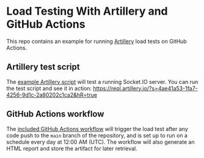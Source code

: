 # Load Testing With Artillery and GitHub Actions

This repo contains an example for running [Artillery](https://artillery.io/) load tests on GitHub Actions.

## Artillery test script

The [example Artillery script](tests/performance/socket-io.yml) will test a running Socket.IO server. You can run the test script and see it in action: https://repl.artillery.io/?s=4ae41a53-1fa7-4256-9d1c-2a80202c1ca2&hR=true

## GitHub Actions workflow

The [included GitHub Actions workflow](.github/workflows/load-test.yml) will trigger the load test after any code push to the `main` branch of the repository, and is set up to run on a schedule every day at 12:00 AM (UTC). The workflow will also generate an HTML report and store the artifact for later retrieval.
